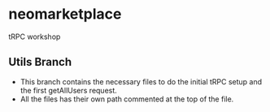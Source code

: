 # neomarketplace
tRPC workshop

## Utils Branch

- This branch contains the necessary files to do the initial tRPC setup and the first getAllUsers request.
- All the files has their own path commented at the top of the file.
